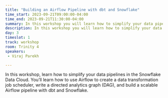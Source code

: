```yaml
---
title: "Building an Airflow Pipeline with dbt and Snowflake"
time_start: 2023-09-21T09:00:00-04:00
time_end: 2023-09-21T11:30:00-04:00
summary: In this workshop you will learn how to simplify your data pipelines in the Snowflake Data Cloud.
description: In this workshop you will learn how to simplify your data pipelines in the Snowflake Data Cloud.
day: 3
timeslot: 1
track: workshop
room: Trinity 4
speakers:
 - Viraj Parekh

---
```


In this workshop, learn how to simplify your data pipelines in the Snowflake Data Cloud. You’ll learn how to use Airflow to create a data transformation job scheduler, write a directed analytics graph (DAG), and build a scalable Airflow pipeline with dbt and Snowflake.